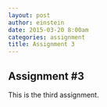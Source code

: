 ```yaml
---
layout: post
author: einstein
date: 2015-03-20 8:00am
categories: assignment
title: Assignment 3
---
```


## Assignment #3

This is the third assignment.